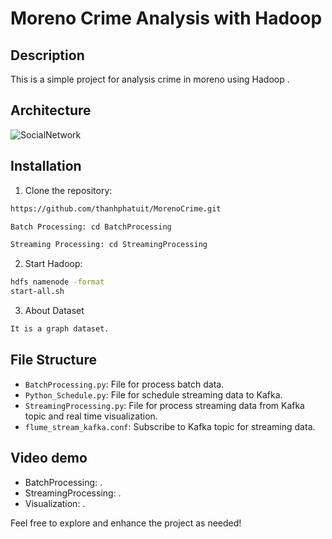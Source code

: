 # Moreno Crime Analysis with Hadoop

## Description

This is a simple project for analysis crime in moreno using Hadoop .


## Architecture 

![SocialNetwork](https://github.com/thanhphatuit/MorenoCrime/assets/84914537/93123fbc-e745-430b-8c54-914f2ff0b8ca)

## Installation

1. Clone the repository:

```bash
https://github.com/thanhphatuit/MorenoCrime.git

Batch Processing: cd BatchProcessing

Streaming Processing: cd StreamingProcessing
```

2. Start Hadoop:

```bash
hdfs namenode -format
start-all.sh
```

3. About Dataset
```bash
It is a graph dataset.
```

## File Structure

- `BatchProcessing.py`: File for process batch data.
- `Python_Schedule.py`: File for schedule streaming data to Kafka.
- `StreamingProcessing.py`: File for process streaming data from Kafka topic and real time visualization.
- `flume_stream_kafka.conf`: Subscribe to Kafka topic for streaming data.

## Video demo
- BatchProcessing: .
- StreamingProcessing: .
- Visualization: .

Feel free to explore and enhance the project as needed!
